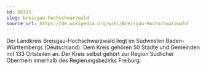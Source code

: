 ```yaml
---
id: 08315
slug: breisgau-hochschwarzwald
source_url: https://de.wikipedia.org/wiki/Breisgau-Hochschwarzwald
---
```


Der Landkreis Breisgau-Hochschwarzwald liegt im Südwesten Baden-Württembergs (Deutschland). Dem Kreis gehören 50 Städte und Gemeinden mit 133 Ortsteilen an. Der Kreis selbst gehört zur Region Südlicher Oberrhein innerhalb des Regierungsbezirks Freiburg.
